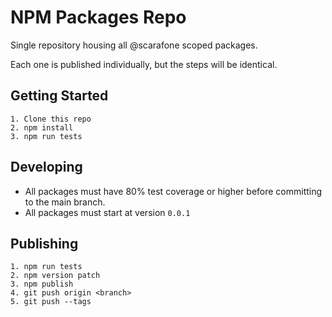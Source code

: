 # NPM Packages Repo

<p>
Single repository housing all @scarafone scoped packages. 

Each one is published individually, but the steps will be identical.
</p>



## Getting Started

```
1. Clone this repo
2. npm install
3. npm run tests
```


## Developing

- All packages must have 80% test coverage or higher before committing to the main branch.
- All packages must start at version `0.0.1` 


## Publishing

```
1. npm run tests
2. npm version patch
3. npm publish
4. git push origin <branch>
5. git push --tags
```
